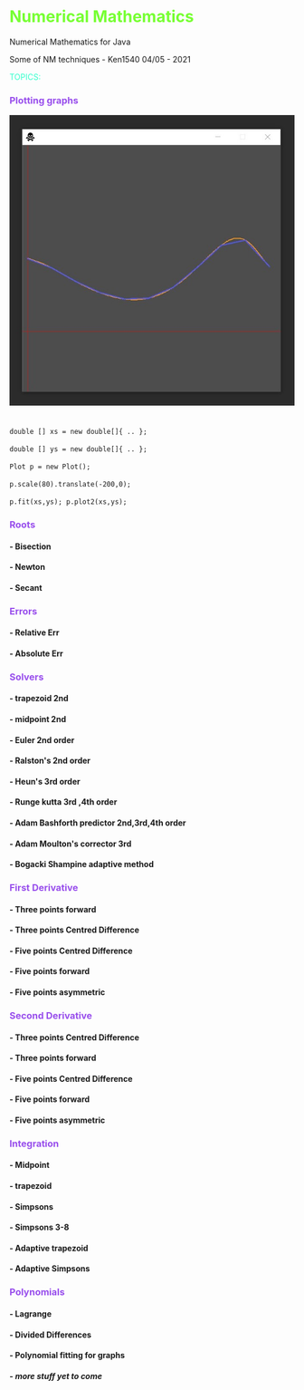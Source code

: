 # <h style="color:#77FF33">Numerical Mathematics</h>
Numerical Mathematics for Java


Some of NM techniques - Ken1540 04/05 - 2021


<h style="color:#33ffcc">TOPICS:</h>


<h3 style="color:#984EEC">Plotting graphs </h>


![res\ss1.jpg](res\ss1.jpg?raw=false "Plot")

###### 
`double [] xs = new double[]{ .. };`

`double [] ys = new double[]{ .. };`

`Plot p = new Plot();`

`p.scale(80).translate(-200,0);`

`p.fit(xs,ys); p.plot2(xs,ys);`




<h3 style="color:#984EEC">Roots</h3>

#### - Bisection
#### - Newton
#### - Secant


<h3 style="color:#984EEC">Errors</h3>

#### - Relative Err 
#### - Absolute Err

<h3 style="color:#984EEC">Solvers </h3>

#### - trapezoid 2nd
#### - midpoint 2nd
#### - Euler 2nd order
#### - Ralston's 2nd order
#### - Heun's 3rd order
#### - Runge kutta 3rd ,4th order
#### - Adam Bashforth predictor 2nd,3rd,4th order
#### - Adam Moulton's corrector 3rd 
#### - Bogacki Shampine adaptive method


<h3 style="color:#984EEC">First Derivative  </h3>

#### - Three points forward 
#### - Three points Centred Difference
#### - Five points Centred Difference
#### - Five points forward
#### - Five points asymmetric

<h3 style="color:#984EEC">Second Derivative  </h3>

#### - Three points Centred Difference
#### - Three points forward
#### - Five points Centred Difference
#### - Five points forward
#### - Five points asymmetric


<h3 style="color:#984EEC">Integration </h>

#### - Midpoint
#### - trapezoid
#### - Simpsons
#### - Simpsons 3-8 
#### - Adaptive trapezoid
#### - Adaptive Simpsons

<h3 style="color:#984EEC">Polynomials </h>

#### - Lagrange
#### - Divided Differences
#### - Polynomial fitting for graphs




#### - _more stuff yet to come_

